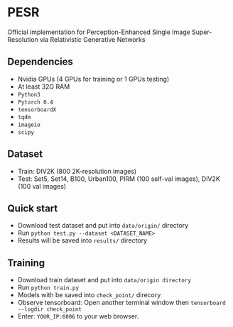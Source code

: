 # PESR
Official implementation for Perception-Enhanced Single Image Super-Resolution via Relativistic Generative Networks

## Dependencies
- Nvidia GPUs (4 GPUs for training or 1 GPUs testing)
- At least 32G RAM 
- ``Python3``
- ``Pytorch 0.4``
- ``tensorboardX``
- ``tqdm``
- ``imageio``
- ``scipy``

## Dataset
- Train: DIV2K (800 2K-resolution images)
- Test: Set5, Set14, B100, Urban100, PIRM (100 self-val images), DIV2K (100 val images)

## Quick start
- Download test dataset and put into ``data/origin/`` directory
- Run ``python test.py --dataset <DATASET_NAME>``
- Results will be saved into ``results/`` directory

## Training
- Download train dataset and put into ``data/origin directory``
- Run ``python train.py``
- Models with be saved into ``check_point/`` direcory
- Observe tensorboard: Open another terminal window then ``tensorboard --logdir check_point``
- Enter: ``YOUR_IP:6006`` to your web browser.




